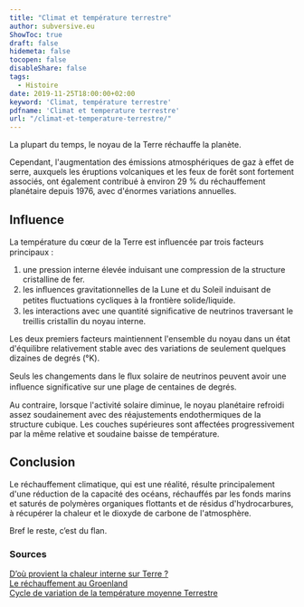 ```yaml
---
title: "Climat et température terrestre"
author: subversive.eu
ShowToc: true
draft: false
hidemeta: false
tocopen: false
disableShare: false
tags:
  - Histoire
date: 2019-11-25T18:00:00+02:00
keyword: 'Climat, température terrestre'
pdfname: 'Climat et temperature terrestre'
url: "/climat-et-temperature-terrestre/"
---
```


La plupart du temps, le noyau de la Terre réchauffe la planète.
<!--more-->
Cependant, l'augmentation des émissions atmosphériques de gaz à effet de serre, auxquels les éruptions volcaniques et les feux de forêt sont fortement associés, ont également contribué à environ 29 % du réchauffement planétaire depuis 1976, avec d'énormes variations annuelles.

## Influence

La température du cœur de la Terre est inﬂuencée par trois facteurs principaux :  
1. une pression interne élevée induisant une compression de la structure cristalline de fer.  
2. les inﬂuences gravitationnelles de la Lune et du Soleil induisant de petites ﬂuctuations cycliques à la frontière solide/liquide.  
3. les interactions avec une quantité signiﬁcative de neutrinos traversant le treillis cristallin du noyau interne.

Les deux premiers facteurs maintiennent l'ensemble du noyau dans un état d'équilibre relativement stable avec des variations de seulement quelques dizaines de degrés (°K).

Seuls les changements dans le ﬂux solaire de neutrinos peuvent avoir une inﬂuence significative sur une plage de centaines de degrés. 

Au contraire, lorsque l'activité solaire diminue, le noyau planétaire refroidi assez soudainement avec des réajustements endothermiques de la structure cubique. Les couches supérieures sont affectées progressivement par la même relative et soudaine baisse de température.

## Conclusion

Le réchauffement climatique, qui est une réalité, résulte principalement d'une réduction de la capacité des océans, réchauffés par les fonds marins et saturés de polymères organiques flottants et de résidus d'hydrocarbures, à récupérer la chaleur et le dioxyde de carbone de l'atmosphère.

Bref le reste, c’est du flan.

### Sources

[D’où provient la chaleur interne sur Terre ?](https://www.emse.fr/~bouchardon/enseignement/processus-naturels/up1/web/wiki/Q%20-%20Energie%20interne%20-%20la%20chaleur%20interne%20sur%20Terre%20-%20Letellier.htm)  
[Le réchauffement au Groenland](https://www.nature.com/articles/s41598-018-19244-x)  
[Cycle de variation de la température moyenne Terrestre](http://appinsys.com/globalwarming/SixtyYearCycle.htm)